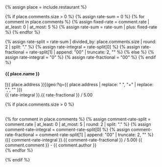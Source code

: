{% assign place = include.restaurant %}

{% if place.comments.size > 0 %}
{% assign rate-sum = 0 %}
{% for comment in place.comments %}
    {% assign fixed-rate = comment.rate | at_least: 0 | at_most: 5 %}
    {% assign rate-sum = rate-sum | plus: fixed-rate %}
{% endfor %}

{% assign rate-split = rate-sum | divided_by: place.comments.size | round: 2 | split: "." %}
{% assign rate-integral = rate-split[0] %}
{% assign rate-fractional = rate-split[1] | append: "00" | truncate: 2, "" %}
{% else %}
{% assign rate-integral = "0" %}
{% assign rate-fractional = "00" %}
{% endif %}

#### {{ place.name }}

<i class="fa fa-map-marker fa-fw"></i> [{{ place.address }}](geo:?q={{ place.address | replace: " ", "+" | replace: ",", "" }})  
<i class="fa fa-star fa-fw"></i> {{ rate-integral }}.{{ rate-fractional }} / 5.00

{% if place.comments.size > 0 %}
<p>
<i class="fa fa-comments fa-fw"></i>
<br>
{% for comment in place.comments %}
{% assign comment-rate-split = comment.rate | at_least: 0 | at_most: 5 | round: 2 | split: "." %}
{% assign comment-rate-integral = comment-rate-split[0] %}
{% assign comment-rate-fractional = comment-rate-split[1] | append: "00" | truncate: 2, "" %}
({{ comment-rate-integral }}.{{ comment-rate-fractional }} / 5.00) {{ comment.comment }} 
<span> - {{ comment.author }}</span>
<br>
{% endfor %}
</p>
{% endif %}
